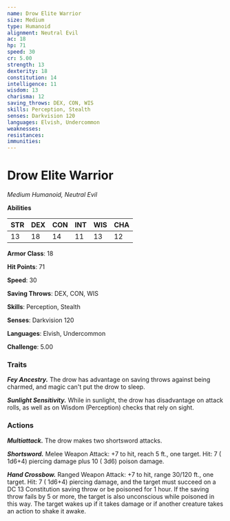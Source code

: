 ```yaml
---
name: Drow Elite Warrior
size: Medium
type: Humanoid
alignment: Neutral Evil
ac: 18
hp: 71
speed: 30
cr: 5.00
strength: 13
dexterity: 18
constitution: 14
intelligence: 11
wisdom: 13
charisma: 12
saving_throws: DEX, CON, WIS
skills: Perception, Stealth
senses: Darkvision 120
languages: Elvish, Undercommon
weaknesses:
resistances:
immunities:
---
```


# Drow Elite Warrior

*Medium Humanoid, Neutral Evil*

**Abilities**

| STR | DEX | CON | INT | WIS | CHA |
| --- | --- | --- | --- | --- | --- |
| 13 | 18 | 14 | 11 | 13 | 12 |

**Armor Class**: 18

**Hit Points**: 71

**Speed**: 30

**Saving Throws**: DEX, CON, WIS

**Skills**: Perception, Stealth

**Senses**: Darkvision 120

**Languages**: Elvish, Undercommon

**Challenge**: 5.00


### Traits
***Fey Ancestry.*** The drow has advantage on saving throws against being charmed, and magic can't put the drow to sleep.

***Sunlight Sensitivity.*** While in sunlight, the drow has disadvantage on attack rolls, as well as on Wisdom (Perception) checks that rely on sight.


### Actions
***Multiattack.*** The drow makes two shortsword attacks.

***Shortsword.*** Melee Weapon Attack:  +7 to hit, reach 5 ft., one target. Hit: 7 ( 1d6+4) piercing damage plus 10 ( 3d6) poison damage.

***Hand Crossbow.*** Ranged Weapon Attack:  +7 to hit, range 30/120 ft., one target. Hit: 7 ( 1d6+4) piercing damage, and the target must succeed on a DC 13 Constitution saving throw or be poisoned for 1 hour. If the saving throw fails by 5 or more, the target is also unconscious while poisoned in this way. The target wakes up if it takes damage or if another creature takes an action to shake it awake.

